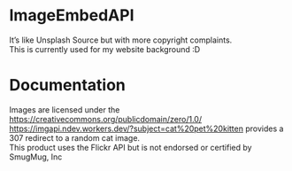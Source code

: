 # ImageEmbedAPI
It’s like Unsplash Source but with more copyright complaints.  
This is currently used for my website background :D
# Documentation
Images are licensed under the https://creativecommons.org/publicdomain/zero/1.0/  
https://imgapi.ndev.workers.dev/?subject=cat%20pet%20kitten provides a 307 redirect to a random cat image.  
This product uses the Flickr API but is not endorsed or certified by SmugMug, Inc
